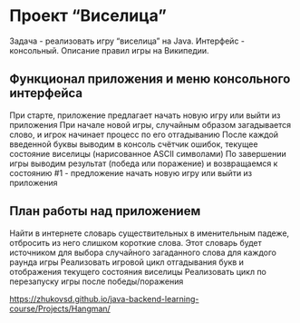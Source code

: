# Проект “Виселица”
Задача - реализовать игру “виселица” на Java.
Интерфейс - консольный. Описание правил игры на Википедии.

## Функционал приложения и меню консольного интерфейса
При старте, приложение предлагает начать новую игру или выйти из приложения
При начале новой игры, случайным образом загадывается слово, и игрок начинает процесс по его отгадыванию
После каждой введенной буквы выводим в консоль счётчик ошибок, текущее состояние виселицы (нарисованное ASCII символами)
По завершении игры выводим результат (победа или поражение) и возвращаемся к состоянию #1 - предложение начать новую игру или выйти из приложения

## План работы над приложением
Найти в интернете словарь существительных в именительным падеже, отбросить из него слишком короткие слова.
Этот словарь будет источником для выбора случайного загаданного слова для каждого раунда игры
Реализовать игровой цикл отгадывания букв и отображения текущего состояния виселицы
Реализовать цикл по перезапуску игры после победы/поражения

https://zhukovsd.github.io/java-backend-learning-course/Projects/Hangman/
